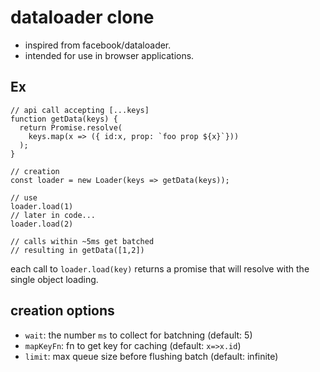 # dataloader clone

* inspired from facebook/dataloader.
* intended for use in browser applications. 

## Ex

```
// api call accepting [...keys]
function getData(keys) {
  return Promise.resolve(
    keys.map(x => ({ id:x, prop: `foo prop ${x}`}))
  );
}

// creation
const loader = new Loader(keys => getData(keys));

// use
loader.load(1)
// later in code...
loader.load(2)

// calls within ~5ms get batched
// resulting in getData([1,2])
```

each call to `loader.load(key)` returns a promise that will resolve
with the single object loading.

## creation options

* `wait`: the number `ms` to collect for batchning (default: 5)
* `mapKeyFn`: fn to get key for caching (default: `x=>x.id`)
* `limit`: max queue size before flushing batch (default: infinite)